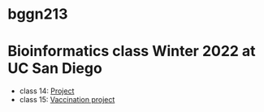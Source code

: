 # bggn213
Bioinformatics class Winter 2022 at UC San Diego
=======

- class 14: [Project](https://github.com/Nickase112/bggn213/blob/main/class14/class14.md)
- class 15: [Vaccination project](https://github.com/Nickase112/bggn213/blob/main/class15.md)

